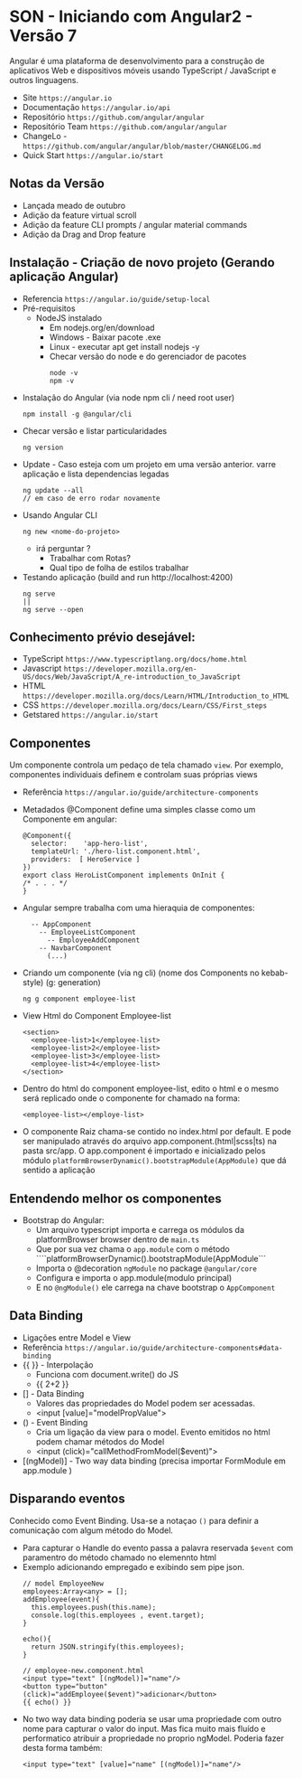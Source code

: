# 
# SON - Iniciando com Angular2 - Versão 7 
  Angular é uma plataforma de desenvolvimento para a construção de aplicativos Web e dispositivos móveis usando TypeScript / JavaScript e outros linguagens.
  - Site ```https://angular.io```
  - Documentação ```https://angular.io/api```
  - Repositório ```https://github.com/angular/angular```
  - Repositório Team ```https://github.com/angular/angular```
  - ChangeLo - ```https://github.com/angular/angular/blob/master/CHANGELOG.md```
  - Quick Start ```https://angular.io/start```
  
  
## Notas da Versão 
  - Lançada meado de outubro
  - Adição da feature virtual scroll
  - Adição da feature CLI prompts / angular material commands
  - Adição da Drag and Drop feature
  
## Instalação - Criação de novo projeto (Gerando aplicação Angular)
  - Referencia ```https://angular.io/guide/setup-local```
  - Pré-requisitos
    - NodeJS instalado
      * Em nodejs.org/en/download 
      * Windows - Baixar pacote .exe
      * Linux - executar apt get install nodejs -y  
      * Checar versão do node e do gerenciador de pacotes
        ```
        node -v
        npm -v 
        ```
  - Instalação do Angular (via node npm cli / need root user)
    ```
    npm install -g @angular/cli
    ```
  - Checar versão e listar particularidades
    ```
    ng version
    ```
  - Update - Caso esteja com um projeto em uma versão anterior. varre aplicação e lista dependencias legadas
    ```
    ng update --all 
    // em caso de erro rodar novamente
    ```
  - Usando Angular CLI
    ```
    ng new <nome-do-projeto>
    ```
    - irá perguntar ?
      * Trabalhar com Rotas?
      * Qual tipo de folha de estilos trabalhar
  - Testando aplicação (build and run http://localhost:4200)
    ```
    ng serve
    ||
    ng serve --open
    ```


## Conhecimento prévio desejável:
  * TypeScript ```https://www.typescriptlang.org/docs/home.html```
  * Javascript ```https://developer.mozilla.org/en-US/docs/Web/JavaScript/A_re-introduction_to_JavaScript```
  * HTML ```https://developer.mozilla.org/docs/Learn/HTML/Introduction_to_HTML```
  * CSS ```https://developer.mozilla.org/docs/Learn/CSS/First_steps```
  * Getstared ```https://angular.io/start```
  
## Componentes
  Um componente controla um pedaço de tela chamado ```view```. Por exemplo, componentes individuais definem e controlam suas próprias views
  - Referência ```https://angular.io/guide/architecture-components```
  - Metadados @Component define uma simples classe como um Componente em angular:
    ```
    @Component({
      selector:    'app-hero-list',
      templateUrl: './hero-list.component.html',
      providers:  [ HeroService ]
    })
    export class HeroListComponent implements OnInit {
    /* . . . */
    }
    ```
  - Angular sempre trabalha com uma hieraquia de componentes:
    ```
      -- AppComponent
        -- EmployeeListComponent
          -- EmployeeAddComponent
        -- NavbarComponent
          (...)
    ```
  
  - Criando um componente (via ng cli) (nome dos Components no kebab-style) (g: generation)
    ```
    ng g component employee-list
    ```
  - View Html do Component Employee-list
    ```
    <section>
      <employee-list>1</employee-list>
      <employee-list>2</employee-list>
      <employee-list>3</employee-list>
      <employee-list>4</employee-list>
    </section>
    ```
  - Dentro do html do component employee-list, edito o html e o mesmo será replicado onde o componente for chamado na forma:
    ```
    <employee-list></employe-list>
    ```
  - O componente Raiz chama-se <app-root></app-root> contido no index.html por default. E pode ser manipulado através do arquivo app.component.(html|scss|ts) na pasta src/app. O app.component é importado e inicializado pelos módulo ```platformBrowserDynamic().bootstrapModule(AppModule)``` que dá sentido a aplicação

## Entendendo melhor os componentes
  - Bootstrap do Angular:
    * Um arquivo typescript importa e carrega os módulos da platformBrowser browser dentro de ```main.ts```
    * Que por sua vez chama o ```app.module``` com o método ````platformBrowserDynamic().bootstrapModule(AppModule```
    * Importa o @decoration ```ngModule``` no package ```@angular/core```
    * Configura e importa o app.module(modulo principal)
    * E no ```@ngModule()``` ele carrega na chave bootstrap o ```AppComponent```

## Data Binding 
  - Ligações entre Model e View
  - Referência ```https://angular.io/guide/architecture-components#data-binding```
  - {{ }} - Interpolação
    * Funciona com document.write() do JS
    * {{ 2+2 }}
  - [] - Data Binding
    * Valores das propriedades do Model podem ser acessadas.
    * <input [value]="modelPropValue">
  - () - Event Binding 
    * Cria um ligação da view para o model. Evento emitidos no html podem chamar métodos do Model
    * <input (click)="callMethodFromModel($event)">
  - [(ngModel)] - Two way data binding (precisa importar FormModule em app.module )
  
## Disparando eventos
  Conhecido como Event Binding. Usa-se a notaçao ```()``` para definir a comunicação com algum método do Model.
  - Para capturar o Handle do evento passa a palavra reservada ```$event``` com paramentro do método chamado no elemennto html
  - Exemplo adicionando empregado e exibindo sem pipe json.
    ```
    // model EmployeeNew
    employees:Array<any> = [];
    addEmployee(event){
      this.employees.push(this.name);
      console.log(this.employees , event.target);
    }

    echo(){
      return JSON.stringify(this.employees);
    }

    // employee-new.component.html
    <input type="text" [(ngModel)]="name"/>
    <button type="button" (click)="addEmployee($event)">adicionar</button>
    {{ echo() }}
    ```
  - No two way data binding poderia se usar uma propriedade com outro nome para capturar o valor do input. Mas fica muito mais fluído e performatico atribuir a propriedade no proprio ngModel. Poderia fazer desta forma também:
    ```
    <input type="text" [value]="name" [(ngModel)]="name"/>
    ```
  

